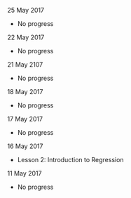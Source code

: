 25 May 2017
* No progress

22 May 2017
* No progress

21 May 2107
* No progress

18 May 2017
* No progress

17 May 2017
* No progress

16 May 2017
* Lesson 2: Introduction to Regression

11 May 2017
* No progress
